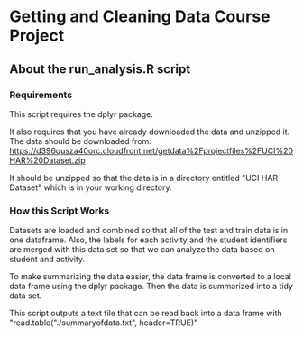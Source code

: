 Getting and Cleaning Data Course Project
========================================

## About the run_analysis.R script

### Requirements
This script requires the dplyr package.  

It also requires that you have already downloaded the data and unzipped it.
The data should be downloaded from:
https://d396qusza40orc.cloudfront.net/getdata%2Fprojectfiles%2FUCI%20HAR%20Dataset.zip 

It should be unzipped so that the data is in a directory entitled "UCI HAR Dataset" which is in your working directory.

### How this Script Works

Datasets are loaded and combined so that all of the test and train data is in one dataframe.  Also, the labels for each activity and the student identifiers are merged with this data set so that we can analyze the data based on student and activity.

To make summarizing the data easier, the data frame is converted to a local data frame using the dplyr package. Then the data is summarized into a tidy data set.  

This script outputs a text file that can be read back into a data frame with "read.table("./summaryofdata.txt", header=TRUE)"
